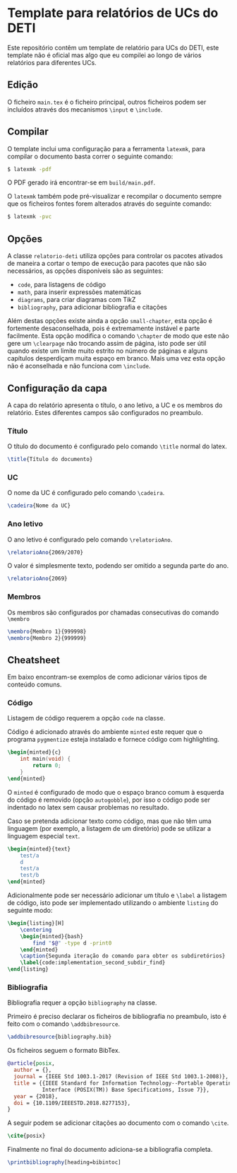 # Template para relatórios de UCs do DETI

Este repositório contêm um template de relatório para UCs do DETI, este
template não é oficial mas algo que eu compilei ao longo de vários relatórios
para diferentes UCs.

## Edição

O ficheiro `main.tex` é o ficheiro principal, outros ficheiros podem ser
incluídos através dos mecanismos `\input` e `\include`.

## Compilar

O template inclui uma configuração para a ferramenta `latexmk`, para compilar
o documento basta correr o seguinte comando:

```sh
$ latexmk -pdf
```

O PDF gerado irá encontrar-se em `build/main.pdf`.

O `latexmk` também pode pré-visualizar e recompilar o documento sempre que
os ficheiros fontes forem alterados através do seguinte comando:

```sh
$ latexmk -pvc
```

## Opções

A classe `relatorio-deti` utiliza opções para controlar os pacotes ativados
de maneira a cortar o tempo de execução para pacotes que não são
necessários, as opções disponíveis são as seguintes:

- `code`, para listagens de código
- `math`, para inserir expressões matemáticas
- `diagrams`, para criar diagramas com TikZ 
- `bibliography`, para adicionar bibliografia e citações

Além destas opções existe ainda a opção `small-chapter`, esta opção é
fortemente desaconselhada, pois é extremamente instável e parte facilmente.
Esta opção modifica o comando `\chapter` de modo que este não gere um
`\clearpage` não trocando assim de página, isto pode ser útil quando existe
um limite muito estrito no número de páginas e alguns capítulos desperdiçam
muita espaço em branco.
Mais uma vez esta opção não é aconselhada e não funciona com `\include`.

## Configuração da capa

A capa do relatório apresenta o título, o ano letivo, a UC e os membros do
relatório. Estes diferentes campos são configurados no preambulo.

### Título

O título do documento é configurado pelo comando `\title` normal do latex.

```latex
\title{Título do documento}
```

### UC

O nome da UC é configurado pelo comando `\cadeira`.

```latex
\cadeira{Nome da UC}
```

### Ano letivo

O ano letivo é configurado pelo comando `\relatorioAno`.

```latex
\relatorioAno{2069/2070}
```

O valor é simplesmente texto, podendo ser omitido a segunda parte do ano.

```latex
\relatorioAno{2069}
```

### Membros

Os membros são configurados por chamadas consecutivas do comando `\membro`

```latex
\membro{Membro 1}{999998}
\membro{Membro 2}{999999}
```

## Cheatsheet

Em baixo encontram-se exemplos de como adicionar vários tipos de conteúdo
comuns.

### Código

Listagem de código requerem a opção `code` na classe.

Código é adicionado através do ambiente `minted` este requer que o programa
`pygmentize` esteja instalado e fornece código com highlighting.

```latex
\begin{minted}{c}
    int main(void) {
        return 0;
    }
\end{minted}
```

O `minted` é configurado de modo que o espaço branco comum à esquerda do
código é removido (opção `autogobble`), por isso o código pode ser indentado
no latex sem causar problemas no resultado.

Caso se pretenda adicionar texto como código, mas que não têm uma linguagem
(por exemplo, a listagem de um diretório) pode se utilizar a linguagem especial
`text`.

```latex
\begin{minted}{text}
    test/a
    d
    test/a
    test/b
\end{minted}
```

Adicionalmente pode ser necessário adicionar um título e `\label` a listagem
de código, isto pode ser implementado utilizando o ambiente `listing`
do seguinte modo:

```latex
\begin{listing}[H]
    \centering
    \begin{minted}{bash}
        find "$@" -type d -print0
    \end{minted}
    \caption{Segunda iteração do comando para obter os subdiretórios}
    \label{code:implementation_second_subdir_find}
\end{listing}
```

### Bibliografia

Bibliografia requer a opção `bibliography` na classe.

Primeiro é preciso declarar os ficheiros de bibliografia no preambulo, isto
é feito com o comando `\addbibresource`.

```latex
\addbibresource{bibliography.bib}
```

Os ficheiros seguem o formato BibTex.

```bibtex
@article{posix,
  author = {},
  journal = {IEEE Std 1003.1-2017 (Revision of IEEE Std 1003.1-2008)},
  title = {{IEEE Standard for Information Technology--Portable Operating System
           Interface (POSIX(TM)) Base Specifications, Issue 7}},
  year = {2018},
  doi = {10.1109/IEEESTD.2018.8277153},
}
```

A seguir podem se adicionar citações ao documento com o comando `\cite`.

```latex
\cite{posix}
```

Finalmente no final do documento adiciona-se a bibliografia completa.

```latex
\printbibliography[heading=bibintoc]
```
